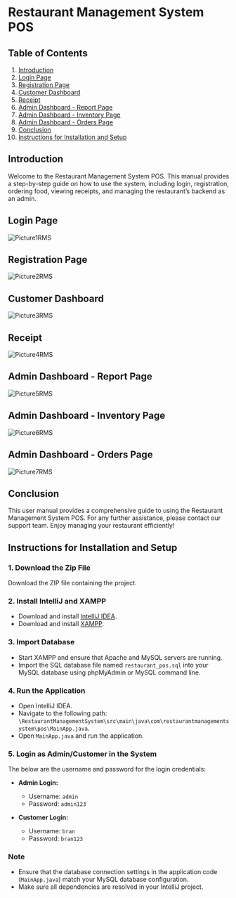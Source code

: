 # Restaurant Management System POS

## Table of Contents
1. [Introduction](#introduction)
2. [Login Page](#login-page)
3. [Registration Page](#registration-page)
4. [Customer Dashboard](#customer-dashboard)
5. [Receipt](#receipt)
6. [Admin Dashboard - Report Page](#admin-dashboard---report-page)
7. [Admin Dashboard - Inventory Page](#admin-dashboard---inventory-page)
8. [Admin Dashboard - Orders Page](#admin-dashboard---orders-page)
9. [Conclusion](#conclusion)
10. [Instructions for Installation and Setup](#instructions-for-installation-and-setup)

## Introduction
Welcome to the Restaurant Management System POS. This manual provides a step-by-step guide on how to use the system, including login, registration, ordering food, viewing receipts, and managing the restaurant’s backend as an admin.

## Login Page
![Picture1RMS](https://github.com/brandon-nx/RestaurantManagementSystem/assets/139194109/6cc17192-a894-45b4-9adc-65695afccef2)


## Registration Page
![Picture2RMS](https://github.com/brandon-nx/RestaurantManagementSystem/assets/139194109/ee4e87dd-6431-4092-a1f9-7524b2a74d07)


## Customer Dashboard
![Picture3RMS](https://github.com/brandon-nx/RestaurantManagementSystem/assets/139194109/1a8d4c6e-5fea-4805-a2c8-9dc062c0cf6d)


## Receipt
![Picture4RMS](https://github.com/brandon-nx/RestaurantManagementSystem/assets/139194109/b8b95192-bfe2-46a4-a641-bed553a191fa)


## Admin Dashboard - Report Page
![Picture5RMS](https://github.com/brandon-nx/RestaurantManagementSystem/assets/139194109/fceeb8c2-5e47-41f9-9bae-24992536b86a)


## Admin Dashboard - Inventory Page
![Picture6RMS](https://github.com/brandon-nx/RestaurantManagementSystem/assets/139194109/7123be86-b3e3-455c-84a7-b62b62588000)


## Admin Dashboard - Orders Page
![Picture7RMS](https://github.com/brandon-nx/RestaurantManagementSystem/assets/139194109/3a045f62-94e6-4e36-8041-6fb25b9ad9eb)


## Conclusion
This user manual provides a comprehensive guide to using the Restaurant Management System POS. For any further assistance, please contact our support team. Enjoy managing your restaurant efficiently!

## Instructions for Installation and Setup

### 1. Download the Zip File
Download the ZIP file containing the project.

### 2. Install IntelliJ and XAMPP
- Download and install [IntelliJ IDEA](https://www.jetbrains.com/idea/).
- Download and install [XAMPP](https://www.apachefriends.org/index.html).

### 3. Import Database
- Start XAMPP and ensure that Apache and MySQL servers are running.
- Import the SQL database file named `restaurant_pos.sql` into your MySQL database using phpMyAdmin or MySQL command line.

### 4. Run the Application
- Open IntelliJ IDEA.
- Navigate to the following path: `\RestaurantManagementSystem\src\main\java\com\restaurantmanagementsystem\pos\MainApp.java`.
- Open `MainApp.java` and run the application.

### 5. Login as Admin/Customer in the System
The below are the username and password for the login credentials:

- **Admin Login:**
  - Username: `admin`
  - Password: `admin123`

- **Customer Login:**
  - Username: `bran`
  - Password: `bran123`

### Note
- Ensure that the database connection settings in the application code (`MainApp.java`) match your MySQL database configuration.
- Make sure all dependencies are resolved in your IntelliJ project.
